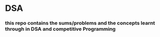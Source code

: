 # DSA

### this repo contains the sums/problems and the concepts learnt through in DSA and competitive Programming
